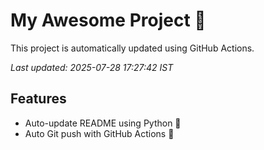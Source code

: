 # My Awesome Project 🚀

This project is automatically updated using GitHub Actions.

_Last updated: 2025-07-28 17:27:42 IST_

## Features
- Auto-update README using Python 🐍
- Auto Git push with GitHub Actions 🤖
